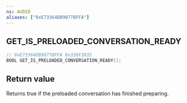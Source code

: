 ```yaml
---
ns: AUDIO
aliases: ["0xE73364DB90778FFA"]
---
```

## GET_IS_PRELOADED_CONVERSATION_READY

```c
// 0xE73364DB90778FFA 0x336F3D35
BOOL GET_IS_PRELOADED_CONVERSATION_READY();
```

## Return value
Returns true if the preloaded conversation has finished preparing.
